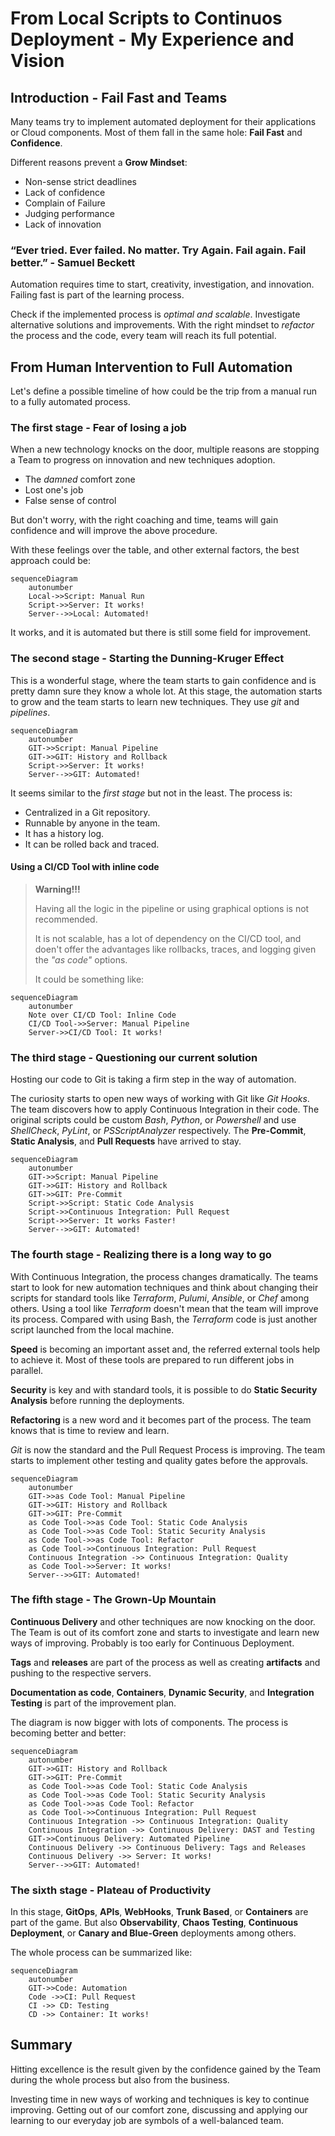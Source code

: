 # From Local Scripts to Continuos Deployment - My Experience and Vision

## Introduction - Fail Fast and Teams

Many teams try to implement automated deployment for their applications or Cloud components. Most of them fall in the same hole: **Fail Fast** and **Confidence**.

Different reasons prevent a **Grow Mindset**:

* Non-sense strict deadlines
* Lack of confidence
* Complain of Failure
* Judging performance
* Lack of innovation

### “Ever tried. Ever failed. No matter. Try Again. Fail again. Fail better.” - Samuel Beckett

Automation requires time to start, creativity, investigation, and innovation. Failing fast is part of the learning process.

Check if the implemented process is *optimal and scalable*. Investigate alternative solutions and improvements. With the right mindset to *refactor* the process and the code, every team will reach its full potential.

## From Human Intervention to Full Automation

Let's define a possible timeline of how could be the trip from a manual run to a fully automated process.

### The first stage - Fear of losing a job

When a new technology knocks on the door, multiple reasons are stopping a Team to progress on innovation and new techniques adoption.

* The *damned* comfort zone
* Lost one's job
* False sense of control

But don't worry, with the right coaching and time, teams will gain confidence and will improve the above procedure.

With these feelings over the table, and other external factors, the best approach could be:

```mermaid
sequenceDiagram
    autonumber
    Local->>Script: Manual Run
    Script->>Server: It works!
    Server-->>Local: Automated!
```

It works, and it is automated but there is still some field for improvement.

### The second stage - Starting the Dunning-Kruger Effect

This is a wonderful stage, where the team starts to gain confidence and is pretty damn sure they know a whole lot. At this stage, the automation starts to grow and the team starts to learn new techniques. They use *git* and *pipelines*.

```mermaid
sequenceDiagram
    autonumber
    GIT->>Script: Manual Pipeline
    GIT->>GIT: History and Rollback
    Script->>Server: It works!
    Server-->>GIT: Automated!
```

It seems similar to the *first stage* but not in the least. The process is:

* Centralized in a Git repository.
* Runnable by anyone in the team.
* It has a history log.
* It can be rolled back and traced.

#### Using a CI/CD Tool with inline code

> **Warning!!!**
>
> Having all the logic in the pipeline or using graphical options is not recommended.
>
>It is not scalable, has a lot of dependency on the CI/CD tool, and doen't offer the advantages like rollbacks, traces, and logging given the *"as code"* options.
>
>It could be something like:

```mermaid
sequenceDiagram
    autonumber
    Note over CI/CD Tool: Inline Code
    CI/CD Tool->>Server: Manual Pipeline
    Server->>CI/CD Tool: It works!
```

### The third stage - Questioning our current solution

Hosting our code to Git is taking a firm step in the way of automation.

The curiosity starts to open new ways of working with Git like *Git Hooks*. The team discovers how to apply Continuous Integration in their code. The original scripts could be custom *Bash*, *Python*, or *Powershell* and use *ShellCheck*, *PyLint*, or *PSScriptAnalyzer* respectively. The **Pre-Commit**, **Static Analysis**, and **Pull Requests** have arrived to stay.

```mermaid
sequenceDiagram
    autonumber
    GIT->>Script: Manual Pipeline
    GIT->>GIT: History and Rollback
    GIT->>GIT: Pre-Commit
    Script->>Script: Static Code Analysis
    Script->>Continuous Integration: Pull Request
    Script->>Server: It works Faster!
    Server-->>GIT: Automated!
```

### The fourth stage - Realizing there is a long way to go

With Continuous Integration, the process changes dramatically. The teams start to look for new automation techniques and think about changing their scripts for standard tools like *Terraform*, *Pulumi*, *Ansible*, or *Chef* among others. Using a tool like *Terraform* doesn't mean that the team will improve its process. Compared with using Bash, the *Terraform* code is just another script launched from the local machine.

**Speed** is becoming an important asset and, the referred external tools help to achieve it. Most of these tools are prepared to run different jobs in parallel.

**Security** is key and with standard tools, it is possible to do **Static Security Analysis** before running the deployments.

**Refactoring** is a new word and it becomes part of the process. The team knows that is time to review and learn.

*Git* is now the standard and the Pull Request Process is improving. The team starts to implement other testing and quality gates before the approvals.

```mermaid
sequenceDiagram
    autonumber
    GIT->>as Code Tool: Manual Pipeline
    GIT->>GIT: History and Rollback
    GIT->>GIT: Pre-Commit
    as Code Tool->>as Code Tool: Static Code Analysis
    as Code Tool->>as Code Tool: Static Security Analysis
    as Code Tool->>as Code Tool: Refactor
    as Code Tool->>Continuous Integration: Pull Request
    Continuous Integration ->> Continuous Integration: Quality
    as Code Tool->>Server: It works!
    Server-->>GIT: Automated!
```

### The fifth stage - The Grown-Up Mountain

**Continuous Delivery** and other techniques are now knocking on the door. The Team is out of its comfort zone and starts to investigate and learn new ways of improving. Probably is too early for Continuous Deployment.

**Tags** and **releases** are part of the process as well as creating **artifacts** and pushing to the respective servers.

**Documentation as code**, **Containers**, **Dynamic Security**, and **Integration Testing** is part of the improvement plan.

The diagram is now bigger with lots of components. The process is becoming better and better:

```mermaid
sequenceDiagram
    autonumber
    GIT->>GIT: History and Rollback
    GIT->>GIT: Pre-Commit
    as Code Tool->>as Code Tool: Static Code Analysis
    as Code Tool->>as Code Tool: Static Security Analysis
    as Code Tool->>as Code Tool: Refactor
    as Code Tool->>Continuous Integration: Pull Request
    Continuous Integration ->> Continuous Integration: Quality
    Continuous Integration ->> Continuous Delivery: DAST and Testing
    GIT->>Continuous Delivery: Automated Pipeline
    Continuous Delivery ->> Continuous Delivery: Tags and Releases
    Continuous Delivery ->> Server: It works!
    Server-->>GIT: Automated!
```

### The sixth stage - Plateau of Productivity

In this stage, **GitOps**, **APIs**, **WebHooks**, **Trunk Based**, or **Containers** are part of the game. But also **Observability**, **Chaos Testing**, **Continuous Deployment**, or **Canary and Blue-Green** deployments among others.

The whole process can be summarized like:

```mermaid
sequenceDiagram
    autonumber
    GIT->>Code: Automation
    Code ->>CI: Pull Request
    CI ->> CD: Testing
    CD ->> Container: It works!
```

## Summary

Hitting excellence is the result given by the confidence gained by the Team during the whole process but also from the business.

Investing time in new ways of working and techniques is key to continue improving. Getting out of our comfort zone, discussing and applying our learning to our everyday job are symbols of a well-balanced team.
